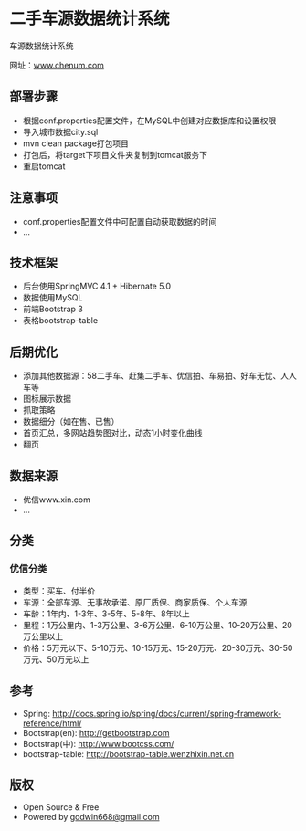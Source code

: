 # 二手车源数据统计系统

车源数据统计系统

网址：www.chenum.com

## 部署步骤

* 根据conf.properties配置文件，在MySQL中创建对应数据库和设置权限
* 导入城市数据city.sql
* mvn clean package打包项目
* 打包后，将target下项目文件夹复制到tomcat服务下
* 重启tomcat

## 注意事项

* conf.properties配置文件中可配置自动获取数据的时间
* ...

## 技术框架

* 后台使用SpringMVC 4.1 + Hibernate 5.0
* 数据使用MySQL
* 前端Bootstrap 3
* 表格bootstrap-table

## 后期优化

* 添加其他数据源：58二手车、赶集二手车、优信拍、车易拍、好车无忧、人人车等
* 图标展示数据
* 抓取策略
* 数据细分（如在售、已售）
* 首页汇总，多网站趋势图对比，动态1小时变化曲线
* 翻页

## 数据来源

* 优信www.xin.com
* ...

## 分类

### 优信分类
* 类型：买车、付半价
* 车源：全部车源、无事故承诺、原厂质保、商家质保、个人车源
* 车龄：1年内、1-3年、3-5年、5-8年、8年以上
* 里程：1万公里内、1-3万公里、3-6万公里、6-10万公里、10-20万公里、20万公里以上
* 价格：5万元以下、5-10万元、10-15万元、15-20万元、20-30万元、30-50万元、50万元以上

## 参考

* Spring: http://docs.spring.io/spring/docs/current/spring-framework-reference/html/
* Bootstrap(en): http://getbootstrap.com
* Bootstrap(中): http://www.bootcss.com/
* bootstrap-table: http://bootstrap-table.wenzhixin.net.cn

## 版权

* Open Source & Free
* Powered by godwin668@gmail.com

